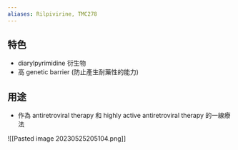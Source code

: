 ```yaml
---
aliases: Rilpivirine, TMC278
---
```

## 特色
- diarylpyrimidine 衍生物
- 高 genetic barrier (防止產生耐藥性的能力)
## 用途
- 作為 antiretroviral therapy 和 highly active antiretroviral therapy 的一線療法

![[Pasted image 20230525205104.png]]